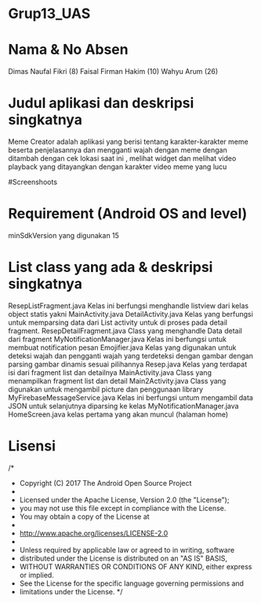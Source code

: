 # Grup13_UAS

# Nama & No Absen
Dimas Naufal Fikri      (8)
Faisal Firman Hakim     (10)
Wahyu Arum              (26)

# Judul aplikasi dan deskripsi singkatnya 
Meme Creator adalah aplikasi yang berisi tentang karakter-karakter meme beserta penjelasannya dan mengganti wajah dengan meme dengan ditambah dengan cek lokasi saat  ini , melihat widget dan melihat video playback yang ditayangkan dengan karakter video meme yang lucu

#Screenshoots



# Requirement (Android OS and level)
 minSdkVersion yang digunakan 15 
 
# List class yang ada & deskripsi singkatnya
ResepListFragment.java
Kelas ini berfungsi menghandle listview dari kelas object statis yakni MainActivity.java
DetailActivity.java
Kelas yang berfungsi untuk memparsing data dari List activity untuk di proses pada detail fragment.
ResepDetailFragment.java
Class yang menghandle Data detail dari fragment 
MyNotificationManager.java
Kelas ini berfungsi untuk membuat notification pesan
Emojifier.java
Kelas yang digunakan untuk deteksi wajah dan pengganti wajah yang terdeteksi dengan gambar dengan parsing gambar dinamis sesuai pilihannya
Resep.java
Kelas yang terdapat isi dari fragment list dan detailnya 
MainActivity.java
Class yang menampilkan fragment list dan detail
Main2Activity.java
Class yang digunakan untuk mengambil picture dan penggunaan library
MyFirebaseMessageService.java
Kelas ini berfungsi untum mengambil data JSON untuk selanjutnya diparsing ke kelas MyNotificationManager.java
HomeScreen.java
kelas pertama yang akan muncul (halaman home)

# Lisensi
/*
* Copyright (C) 2017 The Android Open Source Project
*
* Licensed under the Apache License, Version 2.0 (the "License");
* you may not use this file except in compliance with the License.
* You may obtain a copy of the License at
*
*  	http://www.apache.org/licenses/LICENSE-2.0
*
* Unless required by applicable law or agreed to in writing, software
* distributed under the License is distributed on an "AS IS" BASIS,
* WITHOUT WARRANTIES OR CONDITIONS OF ANY KIND, either express or implied.
* See the License for the specific language governing permissions and
* limitations under the License.
*/
